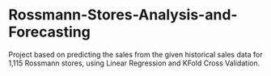 # Rossmann-Stores-Analysis-and-Forecasting
Project based on predicting the sales from the given historical sales data for 1,115 Rossmann stores, using Linear Regression and KFold Cross Validation.
